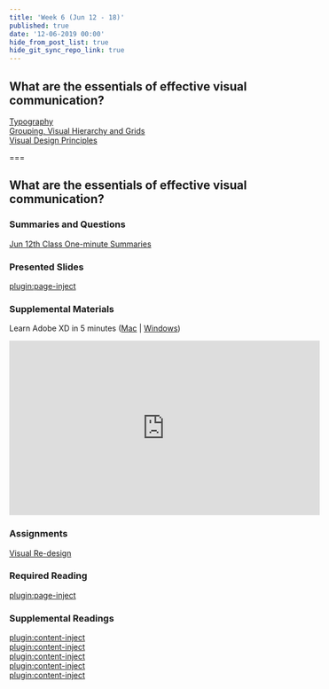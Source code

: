 ```yaml
---
title: 'Week 6 (Jun 12 - 18)'
published: true
date: '12-06-2019 00:00'
hide_from_post_list: true
hide_git_sync_repo_link: true
---
```


## What are the essentials of effective visual communication?  
[Typography](https://paulhibbitts.net/cmpt-363-182/pdfs/cmpt-363-182-visual-design-essentials.pdf#page=7)  
[Grouping, Visual Hierarchy and Grids](https://paulhibbitts.net/cmpt-363-182/pdfs/cmpt-363-182-visual-design-essentials.pdf#page=24)  
[Visual Design Principles](https://paulhibbitts.net/cmpt-363-182/pdfs/cmpt-363-182-visual-design-essentials.pdf#page=36)  

===

## **What are the essentials of effective visual communication?**

### Summaries and Questions  
[Jun 12th Class One-minute Summaries](https://canvas.sfu.ca)

### Presented Slides  
[plugin:page-inject](/192/all-slides/week-06)

### Supplemental Materials  
Learn Adobe XD in 5 minutes ([Mac](https://www.youtube.com/watch?v=hO9foH5qB1A) | [Windows](https://www.youtube.com/watch?v=53qdI7CPNxM))  
<div class="embed-responsive embed-responsive-4by3"><iframe width="560" height="315" src="https://www.youtube.com/embed/hO9foH5qB1A" frameborder="0" allowfullscreen></iframe></div>

### Assignments
[Visual Re-design](https://canvas.sfu.ca/courses/44038/assignments/347283)  

### Required Reading  
[plugin:page-inject](/192/all-readings/week-06)

### Supplemental Readings  
[plugin:content-inject](/192/ux-techniques-guide/what-are-the-essentials-of-effective-visual-communication/grids)  
[plugin:content-inject](/192/ux-techniques-guide/what-are-the-essentials-of-effective-visual-communication/hierarchy)  
[plugin:content-inject](/192/ux-techniques-guide/what-are-the-essentials-of-effective-visual-communication/icons)  
[plugin:content-inject](/192/ux-techniques-guide/what-are-the-essentials-of-effective-visual-communication/layout)  
[plugin:content-inject](/192/ux-techniques-guide/what-are-the-essentials-of-effective-visual-communication/typography)  

